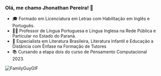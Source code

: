 ### Olá, me chamo Jhonathan Pereira! 👋

- 🎓 Formado em Licenciatura em Letras com Habilitação em Inglês e Português.
- 👨‍🏫 Professor de Língua Portuguesa e Língua Inglesa na Rede Pública e Particular no Estado do Paraná.
- 📎 Especialista em Literatura Brasileira, Literatura Infantil e Educação a Distância com Ênfase na Formação de Tutores
- 📚 Cursando a etapa dois do curso de Pensamento Computacional 2023.


![FamilyGuyGIF](https://user-images.githubusercontent.com/115046919/194961758-8aee8e9b-4993-4b83-a615-105055b11117.gif)
